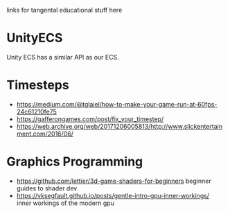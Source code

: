links for tangental educational stuff here





# UnityECS
Unity ECS has a similar API as our ECS.  


# Timesteps
 - https://medium.com/@tglaiel/how-to-make-your-game-run-at-60fps-24c61210fe75
 - https://gafferongames.com/post/fix_your_timestep/
 - https://web.archive.org/web/20171206005813/http://www.slickentertainment.com/2016/06/




# Graphics Programming
- https://github.com/lettier/3d-game-shaders-for-beginners  beginner guides to shader dev
- https://vksegfault.github.io/posts/gentle-intro-gpu-inner-workings/   inner workings of the modern gpu